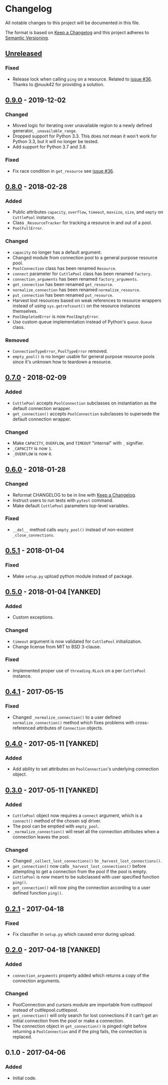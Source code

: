 # Changelog
All notable changes to this project will be documented in this file.

The format is based on [Keep a Changelog](http://keepachangelog.com) and this
project adheres to [Semantic Versioning](http://semver.org).

## [Unreleased]
### Fixed
- Release lock when calling `ping` on a resource. Related to [issue #36](https://github.com/smitchell556/cuttlepool/issues/36).
  Thanks to @nuuk42 for providing a solution.

## [0.9.0] - 2019-12-02
### Changed
- Moved logic for iterating over unavailable region to a newly defined
  generator, `_unavailable_range`.
- Dropped support for Python 3.3. This does not mean it won't work for Python
  3.3, but it will no longer be tested.
- Add support for Python 3.7 and 3.8.

### Fixed
- Fix race condition in `get_resource` see [issue #36](https://github.com/smitchell556/cuttlepool/issues/36).

## [0.8.0] - 2018-02-28
### Added
- Public attributes `capacity`, `overflow`, `timeout`, `maxsize`, `size`, and
  `empty` on `CuttlePool` instance.
- Class `_ResourceTracker` for tracking a resource in and out of a pool.
- `PoolFullError`.

### Changed
- `capacity` no longer has a default argument.
- Changed module from connection pool to a general purpose resource pool.
- `PoolConnection` class has been renamed `Resource`.
- `connect` parameter for `CuttlePool` class has been renamed `factory`.
- `connection_arguments` has been renamed `factory_arguments`.
- `get_connection` has been renamed `get_resource`.
- `normalize_connection` has been renamed `normalize_resource`.
- `put_connection` has been renamed `put_resource`.
- Harvest lost resources based on weak references to resource wrappers instead
  of using `sys.getrefcount()` on the resource instances themselves.
- `PoolDepletedError` is now `PoolEmptyError`.
- Use custom queue implementation instead of Python's `queue.Queue` class.

### Removed
- `ConnectionTypeError`, `PoolTypeError` removed.
- `empty_pool()` is no longer usable for general purpose resource pools since
  it's unknown how to teardown a resource.

## [0.7.0] - 2018-02-09
### Added
- `CuttlePool` accepts `PoolConnection` subclasses on instantiation as the
  default connection wrapper.
- `get_connection()` accepts `PoolConnection` subclasses to supersede the
  default connection wrapper.

### Changed
- Make `CAPACITY`, `OVERFLOW`, and `TIMEOUT` "internal" with `_` signifier.
- `_CAPACITY` is now `1`.
- `_OVERFLOW` is now `0`.

## [0.6.0] - 2018-01-28
### Changed
- Reformat CHANGELOG to be in line with [Keep a
  Changelog](https://keepachangelog.com).
- Instruct users to run tests with `pytest` command.
- Make default `CuttlePool` parameters top-level variables.

### Fixed
- `__del__` method calls `empty_pool()` instead of non-existent
  `_close_connections`.

## [0.5.1] - 2018-01-04
### Fixed
- Make `setup.py` upload python module instead of package.

## [0.5.0] - 2018-01-04 [YANKED]
### Added
- Custom exceptions.

### Changed
- `timeout` argument is now validated for `CuttlePool` initialization.
- Change license from MIT to BSD 3-clause.

### Fixed
- Implemented proper use of `threading.RLock` on a per `CuttlePool`
  instance.

## [0.4.1] - 2017-05-15
### Fixed
- Changed `_normalize_connection()` to a user defined
  `normalize_connection()` method which fixes problems with cross-referenced
  attributes of `Connection` objects.

## [0.4.0] - 2017-05-11 [YANKED]
### Added
- Add ability to set attributes on `PoolConnection`'s underlying connection
  object.

## [0.3.0] - 2017-05-11 [YANKED]
### Added
- `CuttlePool` object now requires a `connect` argument, which is a
  `connect()` method of the chosen sql driver.
- The pool can be emptied with `empty_pool`.
- `_normalize_connection()` will reset all the connection attributes when a
  connection leaves the pool.

### Changed
- Changed `_collect_lost_connections()` to `_harvest_lost_connections()`.
- `get_connection()` now calls `_harvest_lost_connections()` before
  attempting to get a connection from the pool if the pool is empty.
- `CuttlePool` is now meant to be subclassed with user specified function
  `ping()`.
- `get_connection()` will now ping the connection according to a user defined
  function `ping()`.

## [0.2.1] - 2017-04-18
### Fixed
- Fix classifier in `setup.py` which caused error during upload.

## [0.2.0] - 2017-04-18 [YANKED]
### Added
- `connection_arguments` property added which returns a copy of the connection
  arguments.

### Changed
- PoolConnection and cursors module are importable from cuttlepool instead of
  cuttlepool.cuttlepool.
- `get_connection()` will only search for lost connections if it can't get an
  initial connection from the pool or make a connection.
- The connection object in `get_connection()` is pinged right before
  returning a `PoolConnection` and if the ping fails, the connection is
  replaced.

## 0.1.0 - 2017-04-06
### Added
- Initial code.

[Unreleased]: https://github.com/smitchell556/cuttlepool/compare/v0.9.0...HEAD
[0.9.0]: https://github.com/smitchell556/cuttlepool/compare/v0.8.0...v0.9.0
[0.8.0]: https://github.com/smitchell556/cuttlepool/compare/v0.7.0...v0.8.0
[0.7.0]: https://github.com/smitchell556/cuttlepool/compare/v0.6.0...v0.7.0
[0.6.0]: https://github.com/smitchell556/cuttlepool/compare/v0.5.1...v0.6.0
[0.5.1]: https://github.com/smitchell556/cuttlepool/compare/v0.5.0...v0.5.1
[0.5.0]: https://github.com/smitchell556/cuttlepool/compare/v0.4.1...v0.5.0
[0.4.1]: https://github.com/smitchell556/cuttlepool/compare/v0.4.0...v0.4.1
[0.4.0]: https://github.com/smitchell556/cuttlepool/compare/v0.3.0...v0.4.0
[0.3.0]: https://github.com/smitchell556/cuttlepool/compare/v0.2.1...v0.3.0
[0.2.1]: https://github.com/smitchell556/cuttlepool/compare/v0.2.0...v0.2.1
[0.2.0]: https://github.com/smitchell556/cuttlepool/compare/v0.1.0...v0.2.0
